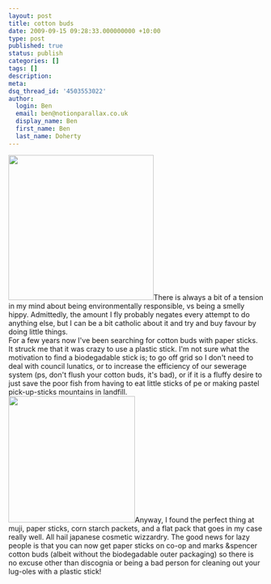 ```yaml
---
layout: post
title: cotton buds
date: 2009-09-15 09:28:33.000000000 +10:00
type: post
published: true
status: publish
categories: []
tags: []
description:
meta:
dsq_thread_id: '4503553022'
author:
  login: Ben
  email: ben@notionparallax.co.uk
  display_name: Ben
  first_name: Ben
  last_name: Doherty
---
```

<p><a href="http://www.muji.eu/pages/online.asp?V=1&amp;Sec=5&amp;Sub=27&amp;PID=2470"><img class="alignright" title="Muji cotton buds" src="{{ site.baseurl }}/assets/4547315570393.jpg" alt="" width="287" height="287" /></a>There is always a bit of a tension in my mind about being environmentally responsible, vs being a smelly hippy. Admittedly, the amount I fly probably negates every attempt to do anything else, but I can be a bit catholic about it and try and buy favour by doing little things.<br />
For a few years now I've been searching for cotton buds with paper sticks. It struck me that it was crazy to use a plastic stick. I'm not sure what the motivation to find a biodegadable stick is; to go off grid so I don't need to deal with council lunatics,  or to increase the efficiency of our sewerage system (ps, don't flush your cotton buds, it's bad), or if it is a fluffy desire to just save the poor fish from having to eat little sticks of pe or making pastel pick-up-sticks mountains in landfill.<br />
<img class="alignleft" title="surfers against sewage - cotton buds" src="{{ site.baseurl }}/assets/cotton-buds-1-1-550.jpg" alt="" width="250" />Anyway, I found the perfect thing at muji, paper sticks, corn starch packets, and a flat pack that goes in my case really well. All hail japanese cosmetic wizzardry. The good news for lazy people is that you can now get paper sticks on co-op and marks &amp;spencer cotton buds (albeit without the biodegadable outer packaging) so there is no excuse other than discognia or being a bad person for cleaning out your lug-oles with a plastic stick!</p>
